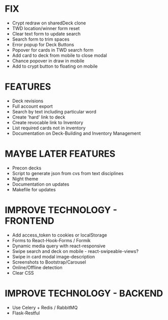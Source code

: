 # FIX
* Crypt redraw on sharedDeck clone
* TWD location/winner form reset
* Clear text form to update search
* Search form to trim spaces
* Error popup for Deck Buttons
* Popover for cards in TWD search form
* Add card to deck from mobile to close modal
* Chance popover in draw in mobile
* Add to crypt button to floating on mobile

# FEATURES
* Deck revisions
* Full account export
* Search by text including particular word
* Create 'hard' link to deck
* Create revocable link to Inventory
* List required cards not in inventory
* Documentation on Deck-Building and Inventory Management

# MAYBE LATER FEATURES
* Precon decks
* Script to generate json from cvs from text disciplines
* Night theme
* Documentation on updates
* Makefile for updates

# IMPROVE TECHNOLOGY - FRONTEND
* Add access_token to cookies or localStorage
* Forms to React-Hook-Forms / Formik
* Dynamic media query with react-responsive
* Swipe search and deck on mobile - react-swipeable-views?
* Swipe in card modal image-description
* Screenshots to Bootstrap/Carousel
* Online/Offline detection
* Clear CSS

# IMPROVE TECHNOLOGY - BACKEND
* Use Celery + Redis / RabbitMQ
* Flask-Restful
